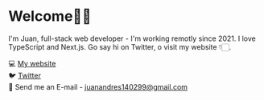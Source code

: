 # Welcome👋🏼

I'm Juan, full-stack web developer - I'm working remotly since 2021. I love TypeScript and Next.js. Go say hi on Twitter, o visit my website 👇🏻.

💻 [My website](https://juanalvarez.vercel.com)   
🐦 [Twitter](https://twitter.com/Juanzenweb)  
📧 Send me an E-mail - juanandres140299@gmail.com
